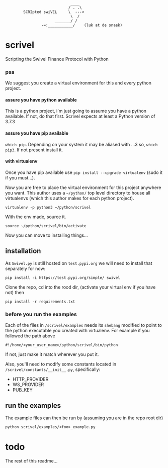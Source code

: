```
                             ____
                            / . .\
        SCRIpted swiVEL     \  ---<
                             \  /
                      _______/ /
                -=:___________/    (luk at de snaek)    
```

# scrivel
Scripting the Swivel Finance Protocol with Python

### psa
We suggest you create a virtual environment for this and every python project. 

#### assure you have python available
This is a python project, i'm just going to assume you have a python available. If not, do that first.
Scrivel expects at least a Python version of 3.7.3

#### assure you have pip available
`which pip`. Depending on your system it may be aliased with ...3 so, `which pip3`. If not present install it.

#### with virtualenv
Once you have pip available use `pip install --upgrade virtualenv` (sudo it if you must...).

Now you are free to place the virtual environment for this project anywhere you want. This author uses a `~/python/` top level directory
to house all virtualenvs (which this author makes for each python project).

    virtualenv -p python3 ~/python/scrivel

With the env made, source it.

    source ~/python/scrivel/bin/activate

Now you can move to installing things...

## installation
As `Swivel.py` is still hosted on `test.pypi.org` we will need to install that separately for now:

    pip install -i https://test.pypi.org/simple/ swivel

Clone the repo, cd into the rood dir, (activate your virtual env if you have not) then

    pip install -r requirements.txt

### before you run the examples
Each of the files in `/scrivel/examples` needs its `shebang` modified to point to the python executable you created with virtualenv.
For example if you followed the path above
    
    #!/home/<your_user_name>/python/scrivel/bin/python

If not, just make it match wherever you put it.

Also, you'll need to modify some constants located in `/scrivel/constants/__init__.py`, specifically:

* HTTP_PROVIDER
* WS_PROVIDER
* PUB_KEY

## run the examples
The example files can then be run by (assuming you are in the repo root dir)

    python scrivel/examples/<foo>_example.py

# todo
The rest of this readme...
